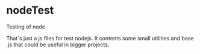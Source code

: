 # nodeTest
Testing of node

That´s just a js files for test nodejs. It contents some small utilities and base .js that could be useful in bigger projects. 
